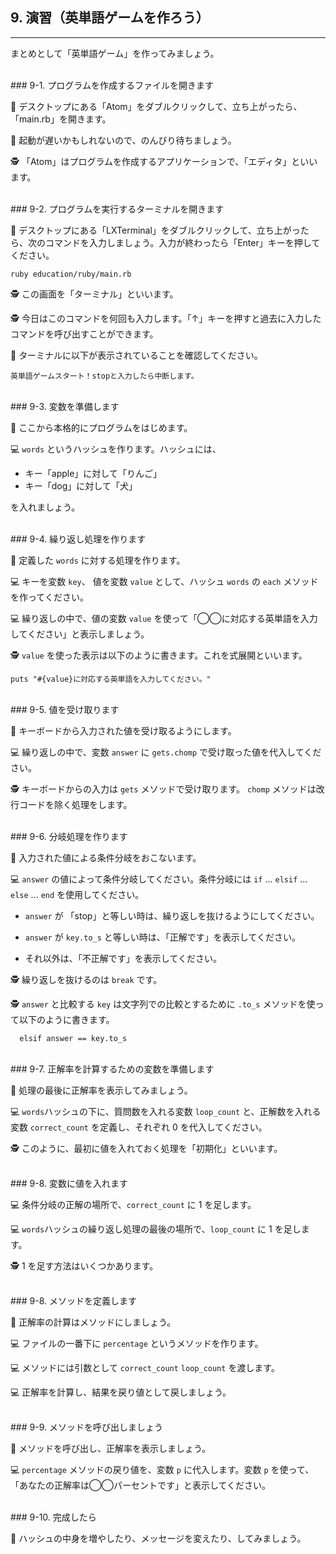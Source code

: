 ## 9. 演習（英単語ゲームを作ろう）

-----
まとめとして「英単語ゲーム」を作ってみましょう。


<br />
### 9-1. プログラムを作成するファイルを開きます

💁 デスクトップにある「Atom」をダブルクリックして、立ち上がったら、「main.rb」を開きます。

💁 起動が遅いかもしれないので、のんびり待ちましょう。

🕵 「Atom」はプログラムを作成するアプリケーションで、「エディタ」といいます。


<br />
### 9-2. プログラムを実行するターミナルを開きます

💁 デスクトップにある「LXTerminal」をダブルクリックして、立ち上がったら、次のコマンドを入力しましょう。入力が終わったら「Enter」キーを押してください。

```
ruby education/ruby/main.rb
```

🕵 この画面を「ターミナル」といいます。

🕵 今日はこのコマンドを何回も入力します。「↑」キーを押すと過去に入力したコマンドを呼び出すことができます。

💁 ターミナルに以下が表示されていることを確認してください。

```
英単語ゲームスタート！stopと入力したら中断します。
```

<br />
### 9-3. 変数を準備します

💁 ここから本格的にプログラムをはじめます。

💻 `words` というハッシュを作ります。ハッシュには、

 * キー「apple」に対して「りんご」
 * キー「dog」に対して「犬」

を入れましょう。


<br />
### 9-4. 繰り返し処理を作ります

💁 定義した `words` に対する処理を作ります。

💻 キーを変数 `key`、 値を変数 `value` として、ハッシュ `words` の `each` メソッドを作ってください。

💻 繰り返しの中で、値の変数 `value` を使って「◯◯に対応する英単語を入力してください」と表示しましょう。

🕵 `value` を使った表示は以下のように書きます。これを式展開といいます。

```
puts "#{value}に対応する英単語を入力してください。"
```

<br />
### 9-5. 値を受け取ります

💁 キーボードから入力された値を受け取るようにします。

💻 繰り返しの中で、変数 `answer` に `gets.chomp` で受け取った値を代入してください。

🕵 キーボードからの入力は `gets` メソッドで受け取ります。 `chomp` メソッドは改行コードを除く処理をします。


<br />
### 9-6. 分岐処理を作ります

💁 入力された値による条件分岐をおこないます。

💻 `answer` の値によって条件分岐してください。条件分岐には `if` ... `elsif` ... `else` ... `end` を使用してください。
	
 * `answer` が 「stop」と等しい時は、繰り返しを抜けるようにしてください。

 * `answer` が `key.to_s` と等しい時は、「正解です」を表示してください。

 * それ以外は、「不正解です」を表示してください。

🕵 繰り返しを抜けるのは `break` です。

🕵 `answer` と比較する `key` は文字列での比較とするために `.to_s` メソッドを使って以下のように書きます。

```
  elsif answer == key.to_s
```

<br />
### 9-7. 正解率を計算するための変数を準備します

💁 処理の最後に正解率を表示してみましょう。

💻 `words`ハッシュの下に、質問数を入れる変数 `loop_count` と、正解数を入れる変数 `correct_count` を定義し、それぞれ 0 を代入してください。

🕵 このように、最初に値を入れておく処理を「初期化」といいます。


<br />
### 9-8. 変数に値を入れます

💻 条件分岐の正解の場所で、`correct_count` に 1 を足します。

💻 `words`ハッシュの繰り返し処理の最後の場所で、`loop_count` に 1 を足します。

🕵 1 を足す方法はいくつかあります。


<br />
### 9-8. メソッドを定義します

💁 正解率の計算はメソッドにしましょう。

💻 ファイルの一番下に `percentage` というメソッドを作ります。

💻 メソッドには引数として `correct_count` `loop_count` を渡します。

💻 正解率を計算し、結果を戻り値として戻しましょう。


<br />
### 9-9. メソッドを呼び出しましょう

💁 メソッドを呼び出し、正解率を表示しましょう。

💻 `percentage` メソッドの戻り値を、変数 `p` に代入します。変数 `p` を使って、「あなたの正解率は◯◯パーセントです」と表示してください。


<br />
### 9-10. 完成したら

💁 ハッシュの中身を増やしたり、メッセージを変えたり、してみましょう。

